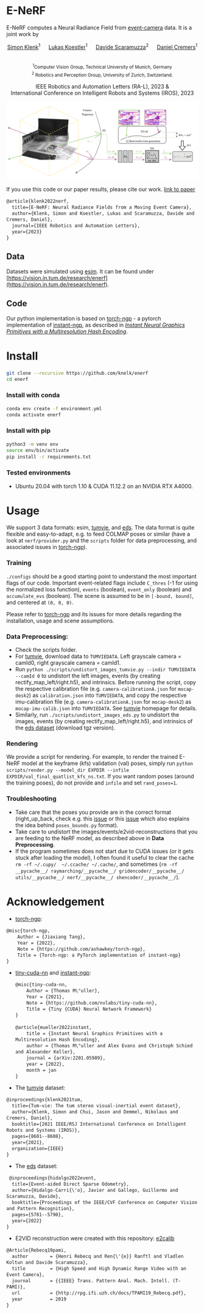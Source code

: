# E-NeRF

E-NeRF computes a Neural Radiance Field from [event-camera](https://arxiv.org/pdf/1904.08405.pdf) data. It is a joint work by 

<p align="center">
    <a href="https://vision.in.tum.de/members/klenk">Simon Klenk</a><sup>1</sup> &emsp;
    <a href="https://lukaskoestler.com">Lukas Koestler</a><sup>1</sup> &emsp;
    <a href="https://rpg.ifi.uzh.ch/people_scaramuzza.html">Davide Scaramuzza</a><sup>2</sup> &emsp;
    <a href="https://vision.in.tum.de/members/cremers">Daniel Cremers</a><sup>1</sup> &emsp;
</p>

<p align="center">
    <sub> <sup>1</sup>Computer Vision Group, Technical University of Munich, Germany <br> &emsp;
    <sup>2</sup> Robotics and Perception Group, University of Zurich, Switzerland.</sup> &emsp;
</p>

<p align="center">
    IEEE Robotics and Automation Letters (RA-L), 2023 & <br>
    International Conference on Intelligent Robots and Systems (IROS), 2023
</p>

![teaser](assets/ENerf-overview.png)





If you use this code or our paper results, please cite our work. <a href="https://arxiv.org/abs/2208.11300">link to paper</a> <br>

```
@article{klenk2022nerf,
  title={E-NeRF: Neural Radiance Fields from a Moving Event Camera},
  author={Klenk, Simon and Koestler, Lukas and Scaramuzza, Davide and Cremers, Daniel},
  journal={IEEE Robotics and Automation Letters},
  year={2023}
} 
```

## Data
Datasets were simulated using [esim](https://github.com/uzh-rpg/rpg_esim). It can be found under [https://vision.in.tum.de/research/enerf](https://vision.in.tum.de/research/enerf).

## Code


Our python implementation is based on [torch-ngp](https://github.com/ashawkey/torch-ngp) - a pytorch implementation of [instant-ngp](https://github.com/NVlabs/instant-ngp), as described in [_Instant Neural Graphics Primitives with a Multiresolution Hash Encoding_](https://nvlabs.github.io/instant-ngp/assets/mueller2022instant.pdf).



# Install
```bash
git clone --recursive https://github.com/knelk/enerf
cd enerf
```


### Install with conda
```bash
conda env create -f environment.yml
conda activate enerf
```

### Install with pip
```bash
python3 -m venv env
source env/bin/activate
pip install -r requirements.txt
```

### Tested environments
* Ubuntu 20.04 with torch 1.10 & CUDA 11.12.2 on an NVIDIA RTX A4000.

# Usage
We support 3 data formats: esim, [tumvie](https://vision.in.tum.de/data/datasets/visual-inertial-event-dataset), and [eds](https://rpg.ifi.uzh.ch/eds.html). The data format is quite flexible and easy-to-adapt, e.g. to feed COLMAP poses or similar (have a look at ``nerf/provider.py`` and the ``scripts`` folder for data preprocessing, and associated issues in [torch-ngp](https://github.com/ashawkey/torch-ngp)).

### Training
``./configs`` should be a good starting point to understand the most important flags of our code. Important event-related flags include ``C_thres`` (-1 for using the normalized loss function), ``events`` (boolean), ``event_only`` (boolean) and ``accumulate_evs`` (boolean). The scene is assumed to be in `[-bound, bound]`, and centered at `(0, 0, 0)`. 

Please refer to [torch-ngp](https://github.com/ashawkey/torch-ngp) and its issues for more details regarding the installation, usage and scene assumptions.

### Data Preprocessing:
- Check the scripts folder.
- For [tumvie](https://vision.in.tum.de/data/datasets/visual-inertial-event-dataset), download data to ``TUMVIEDATA``. Left grayscale camera = camId0, right grayscale camera = camId1.
- Run ``python ./scripts/undistort_images_tumvie.py --indir TUMVIEDATA --camId 0`` to undistort the left images, events (by creating rectify_map_left/right.h5), and intrinsics. Before running the script, copy the respective calibration file (e.g. ``camera-calibrationA.json`` for ``mocap-desk2``) as ``calibration.json`` into ``TUMVIEDATA``, and copy the respective imu-calibration file (e.g. ``camera-calibrationA.json`` for ``mocap-desk2``) as ``mocap-imu-calib.json`` into ``TUMVIEDATA``. See [tumvie](https://vision.in.tum.de/data/datasets/visual-inertial-event-dataset) homepage for details.
- Similarly, run ``./scripts/undistort_images_eds.py`` to undistort the images, events (by creating rectify_map_left/right.h5), and intrinsics of the [eds dataset](https://rpg.ifi.uzh.ch/eds.html) (download tgz version).

### Rendering
We provide a script for rendering. For example, to render the trained E-NeRF model at the keyframe (kfs) validation (val) poses, simply run ``python scripts/render.py --model_dir EXPDIR --infile EXPDIR/val_final_quatlist_kfs_ns.txt``. If you want random poses (around the training poses), do not provide and ``infile`` and set ``rand_poses=1``.

### Troubleshooting
- Take care that the poses you provide are in the correct format (right_up_back, check e.g. this [issue](https://github.com/kwea123/nerf_pl/issues/58) or this [issue](https://github.com/Fyusion/LLFF/issues/10) which also explains the idea behind ``poses_bounds.py`` format). 
- Take care to undistort the images/events/e2vid-reconstructions that you are feeding to the NeRF model, as described above in **Data Preprocessing**.
- If the program sometimes does not start due to CUDA issues (or it gets stuck after loading the model), I often found it useful to clear the cache ``rm -rf ~/.cupy/  ~/.ccache/ ~/.cache/``, and sometimes (``rm -rf __pycache__/ raymarching/__pycache__/ gridencoder/__pycache__/ utils/__pycache__/ nerf/__pycache__/ shencoder/__pycache__/``).

# Acknowledgement
* [torch-ngp](https://github.com/ashawkey/torch-ngp): 
```
@misc{torch-ngp,
    Author = {Jiaxiang Tang},
    Year = {2022},
    Note = {https://github.com/ashawkey/torch-ngp},
    Title = {Torch-ngp: a PyTorch implementation of instant-ngp}
}
```

* [tiny-cuda-nn](https://github.com/NVlabs/tiny-cuda-nn) and [instant-ngp](https://github.com/NVlabs/instant-ngp):
    ```
    @misc{tiny-cuda-nn,
        Author = {Thomas M\"uller},
        Year = {2021},
        Note = {https://github.com/nvlabs/tiny-cuda-nn},
        Title = {Tiny {CUDA} Neural Network Framework}
    }

    @article{mueller2022instant,
        title = {Instant Neural Graphics Primitives with a Multiresolution Hash Encoding},
        author = {Thomas M\"uller and Alex Evans and Christoph Schied and Alexander Keller},
        journal = {arXiv:2201.05989},
        year = {2022},
        month = jan
    }
    ```

* The [tumvie](https://vision.in.tum.de/data/datasets/visual-inertial-event-dataset) dataset:
```
@inproceedings{klenk2021tum,
  title={Tum-vie: The tum stereo visual-inertial event dataset},
  author={Klenk, Simon and Chui, Jason and Demmel, Nikolaus and Cremers, Daniel},
  booktitle={2021 IEEE/RSJ International Conference on Intelligent Robots and Systems (IROS)},
  pages={8601--8608},
  year={2021},
  organization={IEEE}
}
```

* The [eds](https://rpg.ifi.uzh.ch/eds.html) dataset:
```
 @inproceedings{hidalgo2022event,
  title={Event-aided Direct Sparse Odometry},
  author={Hidalgo-Carri{\'o}, Javier and Gallego, Guillermo and Scaramuzza, Davide},
  booktitle={Proceedings of the IEEE/CVF Conference on Computer Vision and Pattern Recognition},
  pages={5781--5790},
  year={2022}
}
```

* E2VID reconstruction were created with this repository: [e2calib](https://github.com/uzh-rpg/e2calib)


```
@Article{Rebecq19pami,
  author        = {Henri Rebecq and Ren{\'{e}} Ranftl and Vladlen Koltun and Davide Scaramuzza},
  title         = {High Speed and High Dynamic Range Video with an Event Camera},
  journal       = {{IEEE} Trans. Pattern Anal. Mach. Intell. (T-PAMI)},
  url           = {http://rpg.ifi.uzh.ch/docs/TPAMI19_Rebecq.pdf},
  year          = 2019
}
```